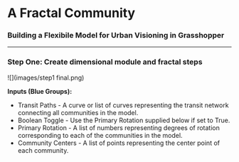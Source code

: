 # A Fractal Community
### Building a Flexibile Model for Urban Visioning in Grasshopper
---

### Step One: Create dimensional module and fractal steps

![](images/step1 final.png)

**Inputs (Blue Groups):**
- Transit Paths - A curve or list of curves representing the transit network connecting all communities in the model.
- Boolean Toggle - Use the Primary Rotation supplied below if set to True.
- Primary Rotation - A list of numbers representing degrees of rotation corresponding to each of the communities in the model.
- Community Centers - A list of points representing the center point of each community.